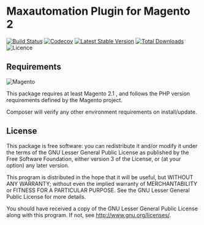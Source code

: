 # Maxautomation Plugin for Magento 2

[![Build Status](https://img.shields.io/travis/emailcenter/mxa-plugin-magento/master.svg)](https://travis-ci.org/emailcenter/mxa-plugin-magento)
[![Codecov](https://img.shields.io/codecov/c/github/emailcenter/mxa-plugin-magento.svg)](https://codecov.io/gh/emailcenter/mxa-plugin-magento)
[![Latest Stable Version](https://img.shields.io/packagist/v/emailcenter/mxa-plugin-magento.svg)](https://packagist.org/packages/emailcenter/mxa-plugin-magento)
[![Total Downloads](https://img.shields.io/packagist/dt/emailcenter/mxa-plugin-magento.svg)](https://packagist.org/packages/emailcenter/mxa-plugin-magento)
![Licence](https://img.shields.io/github/license/emailcenter/mxa-plugin-magento.svg)

## Requirements

![Magento](https://img.shields.io/badge/magento-%5E2.1-orange.svg)

This package requires at least Magento 2.1 , and follows the PHP version 
requirements defined by the Magento project.

Composer will verify any other environment requirements on install/update.

## License

This package is free software: you can redistribute it and/or modify
it under the terms of the GNU Lesser General Public License as published by
the Free Software Foundation, either version 3 of the License, or
(at your option) any later version.

This program is distributed in the hope that it will be useful,
but WITHOUT ANY WARRANTY; without even the implied warranty of
MERCHANTABILITY or FITNESS FOR A PARTICULAR PURPOSE.  See the
GNU Lesser General Public License for more details.

You should have received a copy of the GNU Lesser General Public License
along with this program.  If not, see <http://www.gnu.org/licenses/>.
